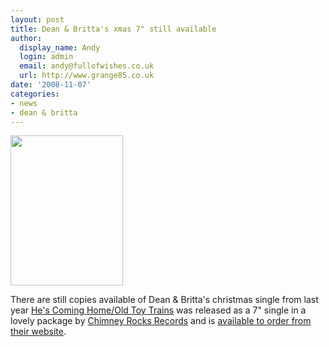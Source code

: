 ```yaml
---
layout: post
title: Dean & Britta's xmas 7" still available
author:
  display_name: Andy
  login: admin
  email: andy@fullofwishes.co.uk
  url: http://www.grange85.co.uk
date: '2008-11-07'
categories:
- news
- dean & britta
---
```

<div class="imagebox-a"><img src="https://media.fullofwishes.co.uk/ahfow/uploads/2007/11/d7bxmasad.png" alt="" title="advert" width="180" height="240" class="alignnone size-medium wp-image-577" /></div>
<p>There are still copies available of Dean & Britta's christmas single from last year <a href="http://www.chimneyrocks.org/hescominghome.html">He's Coming Home/Old Toy Trains</a> was released as a 7" single in a lovely package by <a href="http://www.chimneyrocks.org">Chimney Rocks Records</a> and is <a href="http://www.chimneyrocks.org/hescominghome.html">available to order from their website</a>.</p>
